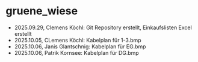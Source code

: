 # gruene\_wiese

* 2025.09.29, Clemens Köchl: Git Repository erstellt, Einkaufslisten Excel erstellt
* 2025.10.05, CLemens Köchl: Kabelplan für 1-3.bmp
* 2025.10.06, Janis Glantschnig: Kabelplan für EG.bmp
* 2025.10.06, Patrik Kornsee: Kabelplan für DG.bmp
